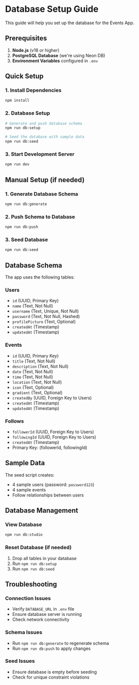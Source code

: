 # Database Setup Guide

This guide will help you set up the database for the Events App.

## Prerequisites

1. **Node.js** (v18 or higher)
2. **PostgreSQL Database** (we're using Neon DB)
3. **Environment Variables** configured in `.env`

## Quick Setup

### 1. Install Dependencies
```bash
npm install
```

### 2. Database Setup
```bash
# Generate and push database schema
npm run db:setup

# Seed the database with sample data
npm run db:seed
```

### 3. Start Development Server
```bash
npm run dev
```

## Manual Setup (if needed)

### 1. Generate Database Schema
```bash
npm run db:generate
```

### 2. Push Schema to Database
```bash
npm run db:push
```

### 3. Seed Database
```bash
npm run db:seed
```

## Database Schema

The app uses the following tables:

### Users
- `id` (UUID, Primary Key)
- `name` (Text, Not Null)
- `username` (Text, Unique, Not Null)
- `password` (Text, Not Null, Hashed)
- `profilePicture` (Text, Optional)
- `createdAt` (Timestamp)
- `updatedAt` (Timestamp)

### Events
- `id` (UUID, Primary Key)
- `title` (Text, Not Null)
- `description` (Text, Not Null)
- `date` (Text, Not Null)
- `time` (Text, Not Null)
- `location` (Text, Not Null)
- `icon` (Text, Optional)
- `gradient` (Text, Optional)
- `createdBy` (UUID, Foreign Key to Users)
- `createdAt` (Timestamp)
- `updatedAt` (Timestamp)

### Follows
- `followerId` (UUID, Foreign Key to Users)
- `followingId` (UUID, Foreign Key to Users)
- `createdAt` (Timestamp)
- Primary Key: (followerId, followingId)

## Sample Data

The seed script creates:
- 4 sample users (password: `password123`)
- 4 sample events
- Follow relationships between users

## Database Management

### View Database
```bash
npm run db:studio
```

### Reset Database (if needed)
1. Drop all tables in your database
2. Run `npm run db:setup`
3. Run `npm run db:seed`

## Troubleshooting

### Connection Issues
- Verify `DATABASE_URL` in `.env` file
- Ensure database server is running
- Check network connectivity

### Schema Issues
- Run `npm run db:generate` to regenerate schema
- Run `npm run db:push` to apply changes

### Seed Issues
- Ensure database is empty before seeding
- Check for unique constraint violations